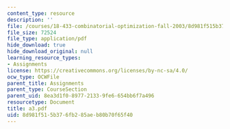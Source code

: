 ```yaml
---
content_type: resource
description: ''
file: /courses/18-433-combinatorial-optimization-fall-2003/8d981f515b376fb285aeb80b70f65f40_a3.pdf
file_size: 72524
file_type: application/pdf
hide_download: true
hide_download_original: null
learning_resource_types:
- Assignments
license: https://creativecommons.org/licenses/by-nc-sa/4.0/
ocw_type: OCWFile
parent_title: Assignments
parent_type: CourseSection
parent_uid: 8ea3d1f0-8977-2133-9fe6-654bb6f7a496
resourcetype: Document
title: a3.pdf
uid: 8d981f51-5b37-6fb2-85ae-b80b70f65f40
---
```

